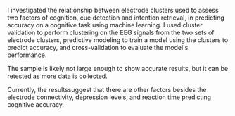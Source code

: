 I investigated the relationship between electrode clusters used to assess two factors of cognition, cue detection and intention retrieval, in predicting accuracy on a cognitive task using machine learning. I used cluster validation to perform clustering on the EEG signals from the two sets of electrode clusters, predictive modeling to train a model using the clusters to predict accuracy, and cross-validation to evaluate the model's performance.

The sample is likely not large enough to show accurate results, but it can be retested as more data is collected.

Currently, the resultssuggest that there are other factors besides the electrode connectivity, depression levels, and reaction time predicting cognitive accuracy.

